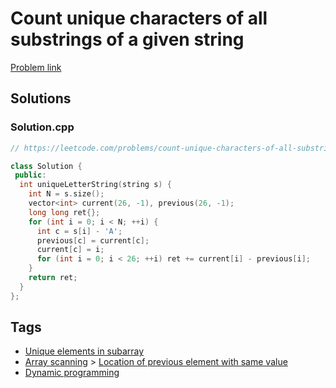 # Count unique characters of all substrings of a given string

[Problem link](https://leetcode.com/problems/count-unique-characters-of-all-substrings-of-a-given-string)

## Solutions


### Solution.cpp
```cpp
// https://leetcode.com/problems/count-unique-characters-of-all-substrings-of-a-given-string

class Solution {
 public:
  int uniqueLetterString(string s) {
    int N = s.size();
    vector<int> current(26, -1), previous(26, -1);
    long long ret{};
    for (int i = 0; i < N; ++i) {
      int c = s[i] - 'A';
      previous[c] = current[c];
      current[c] = i;
      for (int i = 0; i < 26; ++i) ret += current[i] - previous[i];
    }
    return ret;
  }
};
```
## Tags

* [Unique elements in subarray](/README.md#Unique_elements_in_subarray)
* [Array scanning](/README.md#Array_scanning) > [Location of previous element with same value](/README.md#Array_scanning-Location_of_previous_element_with_same_value)
* [Dynamic programming](/README.md#Dynamic_programming)
